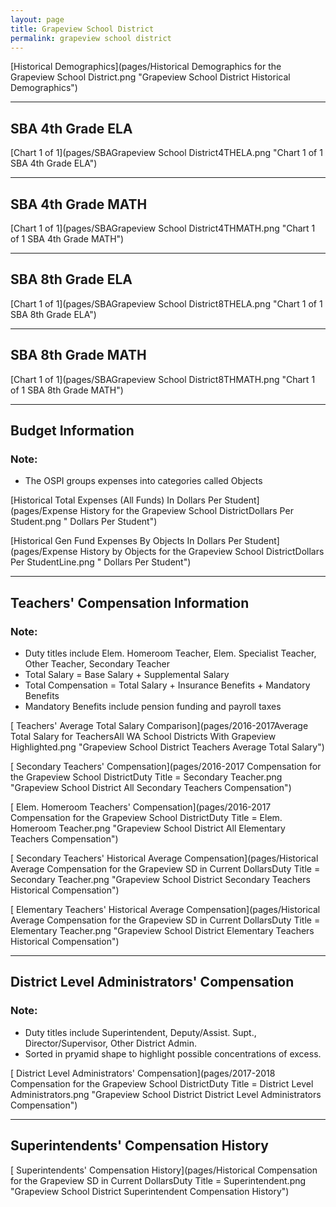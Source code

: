 ```yaml
---
layout: page
title: Grapeview School District
permalink: grapeview school district
---
```



[Historical Demographics](pages/Historical Demographics for the Grapeview School District.png "Grapeview School District Historical Demographics")

___

## SBA 4th Grade ELA

[Chart 1 of 1](pages/SBAGrapeview School District4THELA.png "Chart 1 of 1 SBA 4th Grade ELA")


___

## SBA 4th Grade MATH

[Chart 1 of 1](pages/SBAGrapeview School District4THMATH.png "Chart 1 of 1 SBA 4th Grade MATH")


___

## SBA 8th Grade ELA

[Chart 1 of 1](pages/SBAGrapeview School District8THELA.png "Chart 1 of 1 SBA 8th Grade ELA")


___

## SBA 8th Grade MATH

[Chart 1 of 1](pages/SBAGrapeview School District8THMATH.png "Chart 1 of 1 SBA 8th Grade MATH")


___

## Budget Information
### Note:
- The OSPI groups expenses into categories called Objects

[Historical Total Expenses (All Funds) In Dollars Per Student](pages/Expense History for the Grapeview School DistrictDollars Per Student.png " Dollars Per Student")

[Historical Gen Fund Expenses By Objects In Dollars Per Student](pages/Expense History by Objects for the Grapeview School DistrictDollars Per StudentLine.png " Dollars Per Student")


___

## Teachers' Compensation Information
### Note:
- Duty titles include Elem. Homeroom Teacher, Elem. Specialist Teacher, Other Teacher, Secondary Teacher
- Total Salary = Base Salary + Supplemental Salary
- Total Compensation = Total Salary + Insurance Benefits + Mandatory Benefits
- Mandatory Benefits include pension funding and payroll taxes

[ Teachers' Average Total Salary Comparison](pages/2016-2017Average Total Salary for TeachersAll WA School Districts With Grapeview Highlighted.png "Grapeview School District Teachers Average Total Salary")

[ Secondary Teachers' Compensation](pages/2016-2017 Compensation for the Grapeview School DistrictDuty Title = Secondary Teacher.png "Grapeview School District All Secondary Teachers Compensation")

[ Elem. Homeroom Teachers' Compensation](pages/2016-2017 Compensation for the Grapeview School DistrictDuty Title = Elem. Homeroom Teacher.png "Grapeview School District All Elementary Teachers Compensation")

[ Secondary Teachers' Historical Average Compensation](pages/Historical Average Compensation for the Grapeview SD in Current DollarsDuty Title = Secondary Teacher.png "Grapeview School District Secondary Teachers Historical Compensation")

[ Elementary Teachers' Historical Average Compensation](pages/Historical Average Compensation for the Grapeview SD in Current DollarsDuty Title = Elementary Teacher.png "Grapeview School District Elementary Teachers Historical Compensation")


___

## District Level Administrators' Compensation

### Note:
- Duty titles include Superintendent, Deputy/Assist. Supt., Director/Supervisor, Other District Admin.
- Sorted in pryamid shape to highlight possible concentrations of excess.

[ District Level Administrators' Compensation](pages/2017-2018 Compensation for the Grapeview School DistrictDuty Title = District Level Administrators.png "Grapeview School District District Level Administrators Compensation")


___

## Superintendents' Compensation History

[ Superintendents' Compensation History](pages/Historical Compensation for the Grapeview SD in Current DollarsDuty Title = Superintendent.png "Grapeview School District Superintendent Compensation History")

